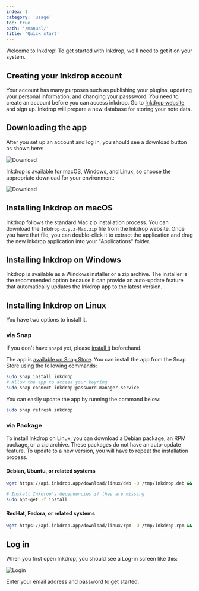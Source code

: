 ```yaml
---
index: 1
category: 'usage'
toc: true
path: '/manual/'
title: 'Quick start'
---
```


Welcome to Inkdrop!
To get started with Inkdrop, we'll need to get it on your system.

## Creating your Inkdrop account

Your account has many purposes such as publishing your plugins, updating your personal information, and changing your passsword. You need to create an account before you can access inkdrop. Go to [Inkdrop website](https://inkdrop.app/) and sign up. Inkdrop will prepare a new database for storing your note data.

## Downloading the app

After you set up an account and log in, you should see a download button as shown here:

![Download](quick-start-guide_download.png)

Inkdrop is available for macOS, Windows, and Linux, so choose the appropriate download for your environment:

![Download](quick-start-guide_download2.png)

## Installing Inkdrop on macOS

Inkdrop follows the standard Mac zip installation process. You can download the `Inkdrop-x.y.z-Mac.zip` file from the Inkdrop website. Once you have that file, you can double-click it to extract the application and drag the new Inkdrop application into your "Applications" folder.

## Installing Inkdrop on Windows

Inkdrop is available as a Windows installer or a zip archive. The installer is the recommended option because it can provide an auto-update feature that automatically updates the Inkdrop app to the latest version.

## Installing Inkdrop on Linux

You have two options to install it.

### via Snap

<div class="ui info message">
If you don't have <code>snapd</code> yet, please <a href="https://snapcraft.io/docs/core/install" target="_blank">install it</a> beforehand.
</div>

The app is [available on Snap Store](https://snapcraft.io/inkdrop).
You can install the app from the Snap Store using the following commands:

```bash
sudo snap install inkdrop
# Allow the app to access your keyring
sudo snap connect inkdrop:password-manager-service
```

You can easily update the app by running the command below:

```bash
sudo snap refresh inkdrop
```

### via Package

To install Inkdrop on Linux, you can download a Debian package, an RPM package, or a zip archive.
These packages do not have an auto-update feature.
To update to a new version, you will have to repeat the installation process.

#### Debian, Ubuntu, or related systems

```bash
wget https://api.inkdrop.app/download/linux/deb -O /tmp/inkdrop.deb && sudo dpkg -i /tmp/inkdrop.deb && rm /tmp/inkdrop.deb

# Install Inkdrop's dependencies if they are missing
sudo apt-get -f install
```

#### RedHat, Fedora, or related systems

```bash
wget https://api.inkdrop.app/download/linux/rpm -O /tmp/inkdrop.rpm && sudo yum install /tmp/inkdrop.rpm && rm /tmp/inkdrop.rpm
```

## Log in

When you first open Inkdrop, you should see a Log-in screen like this:

![Login](quick-start-guide_login.png)

Enter your email address and password to get started.
